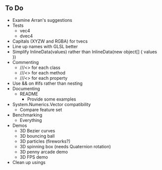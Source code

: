 ## To Do

- Examine Arran's suggestions
- Tests
  - vec4
  - dvec4
- Capitals (XYZW and RGBA) for tvecs
- Line up names with GLSL better
- Simplify InlineData(values) rather than InlineData(new object[] { values })
- Commenting
  - ///<> for each class
  - ///<> for each method
  - ///<> for each property
- Use && on #ifs rather than nesting
- Documenting
  - README
    - Provide some examples
- System.Numerics.Vector compatibility
  - Compare feature set
- Benchmarking
  - Everything
- Demos
  - 3D Bezier curves
  - 3D bouncing ball
  - 3D particles (fireworks?)
  - 3D spinning box (needs Quaternion rotation)
  - 3D penny arcade demo
  - 3D FPS demo
- Clean up usings
